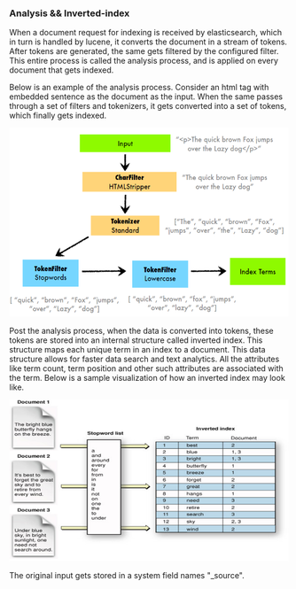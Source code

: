 ### Analysis && Inverted-index

When a document request for indexing is received by elasticsearch, which in turn is handled by lucene, it converts the document in a stream of tokens. After tokens are generated, the same gets filtered by the configured filter. This entire process is called the analysis process, and is applied on every document that gets indexed.

Below is an example of the analysis process. Consider an html tag with embedded sentence as the document as the input. When the same passes through a set of filters and tokenizers, it gets converted into a set of tokens, which finally gets indexed.

![Analysis](images/analysis/analyzer-flow-example-02.png)


Post the analysis process, when the data is converted into tokens, these tokens are stored into an internal structure called inverted index. This structure maps each unique term in an index to a document. This data structure allows for faster data search and text analytics. All the attributes like term count, term position and other such attributes are associated with the term. Below is a sample visualization of how an inverted index may look like.

![inverted-index-04](images/inverted-index/inverted-index-04.png)

The original input gets stored in a system field names "_source".
